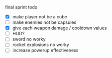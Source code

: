 final sprint todo

- [x] make player not be a cube
- [ ] make enemies not be capsules
- [x] give each weapon damage / cooldown values
- [ ] HUD?
- [ ] sword no worky
- [ ] rocket explosions no worky
- [ ] increase powerup effectiveness